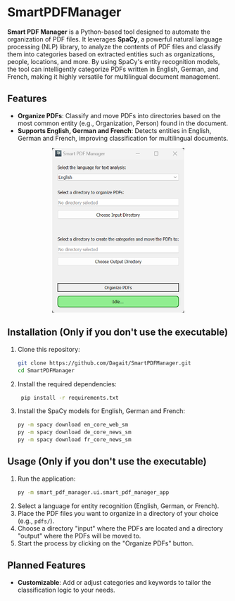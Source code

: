 ﻿# SmartPDFManager

**Smart PDF Manager** is a Python-based tool designed to automate the organization of PDF files. It leverages **SpaCy**, a powerful natural language processing (NLP) library, to analyze the contents of PDF files and classify them into categories based on extracted entities such as organizations, people, locations, and more. By using SpaCy's entity recognition models, the tool can intelligently categorize PDFs written in English, German, and French, making it highly versatile for multilingual document management.

## Features

- **Organize PDFs**: Classify and move PDFs into directories based on the most common entity (e.g., Organization, Person) found in the document.
- **Supports English, German and French**: Detects entities in English, German and French, improving classification for multilingual documents.

<p align="center">
   <img src="smart_pdf_manager/ui/resources/spdfm_tool.png" width="300" />
</p>

## Installation (Only if you don't use the executable)

1. Clone this repository:
   ```bash
   git clone https://github.com/Dagait/SmartPDFManager.git
   cd SmartPDFManager
   ```

2. Install the required dependencies:
   ```bash
    pip install -r requirements.txt
    ```
   
3. Install the SpaCy models for English, German and French:
   ```bash
   py -m spacy download en_core_web_sm
   py -m spacy download de_core_news_sm
   py -m spacy download fr_core_news_sm
   ```
   
## Usage (Only if you don't use the executable)

1. Run the application:
   ```bash
   py -m smart_pdf_manager.ui.smart_pdf_manager_app
   ```
2. Select a language for entity recognition (English, German, or French).
3. Place the PDF files you want to organize in a directory of your choice (e.g., `pdfs/`).
4. Choose a directory "input" where the PDFs are located and a directory "output" where the PDFs will be moved to.
5. Start the process by clicking on the "Organize PDFs" button.


## Planned Features

- **Customizable**: Add or adjust categories and keywords to tailor the classification logic to your needs.

